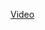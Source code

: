 [Video](https://www.loom.com/share/d029e88ab5ef486e83385eac6d5797b4?sid=42adcce7-d66b-4964-8884-1f5772d0726f)